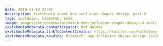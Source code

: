 ```yaml
---
date: 2019-11-10 21:05
description: Sketchnote about how inclusion shapes design, part 8
tags: inclusion, mismatch, book
image: images/sketchnotes/mismatch-how-inclusion-shapes-design-8-small.jpg
sketchnoteMetadata.contentCreator: Kat Holmes
sketchnoteMetadata.linkToContentCreator: https://twitter.com/katholmes
sketchnoteMetadata.heading: Mismatch: How Inclusion Shapes Design (8/10)
---
```

